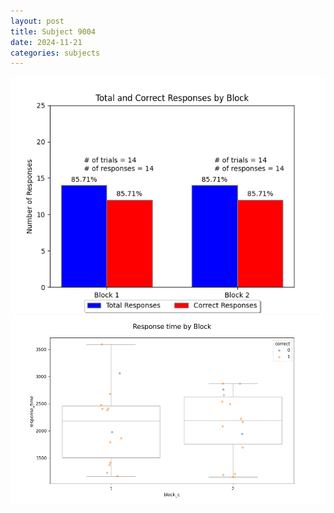 ```yaml
---
layout: post
title: Subject 9004
date: 2024-11-21
categories: subjects
---
```


![](data/9004/run-24/9004_ATS_responses.png)
![](data/9004/run-24/9004_ATS_rt.png)
